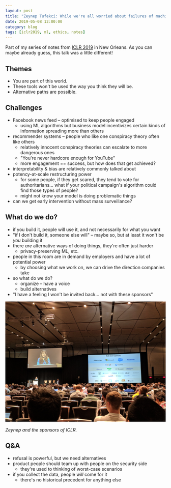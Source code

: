 ```yaml
---
layout: post
title: "Zeynep Tufekci: While we're all worried about failures of machine learning, what dangers lurk if it (mostly) works?"
date: 2019-05-08 12:00:00
category: blog
tags: [iclr2019, ml, ethics, notes]
---
```


Part of my series of notes from [ICLR 2019](https://iclr.cc/Conferences/2019) in New Orleans. As you can maybe already guess, this talk was a little different!

## Themes
* You are part of this world.
* These tools won't be used the way you think they will be.
* Alternative paths are possible.

## Challenges
* Facebook news feed – optimised to keep people engaged
    * using ML algorithms but business model incentivizes certain kinds of information spreading more than others
* recommender systems – people who like one conspiracy theory often like others
    * relatively innocent conspiracy theories can escalate to more dangerous ones
    * "You're never hardcore enough for YouTube"
    * more engagement == success, but how does that get achieved?
* interpretability & bias are relatively commonly talked about
* potency-at-scale restructuring power
    * for some people, if they get scared, they tend to vote for authoritarians... what if your political campaign's algorithm could find those types of people?
    * might not know your model is doing problematic things
* can we get early intervention without mass surveillance?

## What do we do?
* if you build it, people will use it, and not necessarily for what you want
* "if I don't build it, someone else will" – maybe so, but at least it won't be *you* building it
* there *are* alternative ways of doing things, they're often just harder
    * privacy-preserving ML, etc.
* people in this room are in demand by employers and have a lot of potential power
    * by choosing what we work on, we can drive the direction companies take
* so what do we do?
    * organize – have a voice
    * build alternatives
* "I have a feeling I won't be invited back... not with these sponsors"

![zeynep](/assets/images/2019-iclr/zeynep.jpg "zeynep")

*Zeynep and the sponsors of ICLR.*

## Q&A
* refusal is powerful, but we need alternatives
* product people should team up with people on the security side
    * they're used to thinking of worst-case scenarios
* if you collect the data, people *will* come for it
    * there's no historical precedent for anything else
